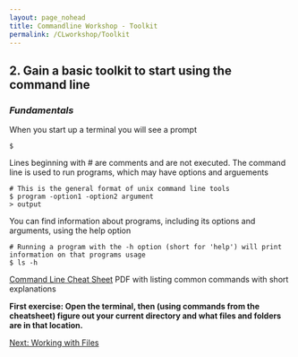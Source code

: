 ```yaml
---
layout: page_nohead
title: Commandline Workshop - Toolkit
permalink: /CLworkshop/Toolkit
---
```


## __2. Gain a basic toolkit to start using the command line__

### _Fundamentals_

When you start up a terminal you will see a prompt

```shell
$ 
```

Lines beginning with # are comments and are not executed. The command line is used to run programs, which may have options and arguements

```shell
# This is the general format of unix command line tools
$ program -option1 -option2 argument
> output
```

You can find information about programs, including its options and arguments, using the help option

```shell
# Running a program with the -h option (short for 'help') will print information on that programs usage
$ ls -h
```

[Command Line Cheat Sheet](https://www.git-tower.com/blog/command-line-cheat-sheet/) PDF with listing common commands with short explanations

__First exercise: Open the terminal, then (using commands from the cheatsheet) figure out your current directory and what files and folders are in that location.__

[Next: Working with Files](Toolkit2/)
